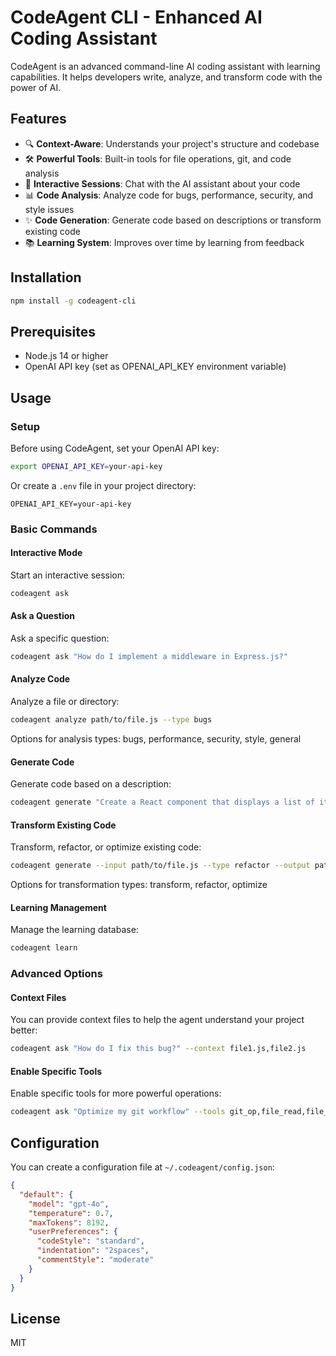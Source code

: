 # CodeAgent CLI - Enhanced AI Coding Assistant

CodeAgent is an advanced command-line AI coding assistant with learning capabilities. It helps developers write, analyze, and transform code with the power of AI.

## Features

- 🔍 **Context-Aware**: Understands your project's structure and codebase
- 🛠️ **Powerful Tools**: Built-in tools for file operations, git, and code analysis
- 📝 **Interactive Sessions**: Chat with the AI assistant about your code
- 📊 **Code Analysis**: Analyze code for bugs, performance, security, and style issues
- ✨ **Code Generation**: Generate code based on descriptions or transform existing code
- 📚 **Learning System**: Improves over time by learning from feedback

## Installation

```bash
npm install -g codeagent-cli
```

## Prerequisites

- Node.js 14 or higher
- OpenAI API key (set as OPENAI_API_KEY environment variable)

## Usage

### Setup

Before using CodeAgent, set your OpenAI API key:

```bash
export OPENAI_API_KEY=your-api-key
```

Or create a `.env` file in your project directory:

```
OPENAI_API_KEY=your-api-key
```

### Basic Commands

#### Interactive Mode

Start an interactive session:

```bash
codeagent ask
```

#### Ask a Question

Ask a specific question:

```bash
codeagent ask "How do I implement a middleware in Express.js?"
```

#### Analyze Code

Analyze a file or directory:

```bash
codeagent analyze path/to/file.js --type bugs
```

Options for analysis types: bugs, performance, security, style, general

#### Generate Code

Generate code based on a description:

```bash
codeagent generate "Create a React component that displays a list of items" --language typescript
```

#### Transform Existing Code

Transform, refactor, or optimize existing code:

```bash
codeagent generate --input path/to/file.js --type refactor --output path/to/refactored.js
```

Options for transformation types: transform, refactor, optimize

#### Learning Management

Manage the learning database:

```bash
codeagent learn
```

### Advanced Options

#### Context Files

You can provide context files to help the agent understand your project better:

```bash
codeagent ask "How do I fix this bug?" --context file1.js,file2.js
```

#### Enable Specific Tools

Enable specific tools for more powerful operations:

```bash
codeagent ask "Optimize my git workflow" --tools git_op,file_read,file_write
```

## Configuration

You can create a configuration file at `~/.codeagent/config.json`:

```json
{
  "default": {
    "model": "gpt-4o",
    "temperature": 0.7,
    "maxTokens": 8192,
    "userPreferences": {
      "codeStyle": "standard",
      "indentation": "2spaces",
      "commentStyle": "moderate"
    }
  }
}
```

## License

MIT